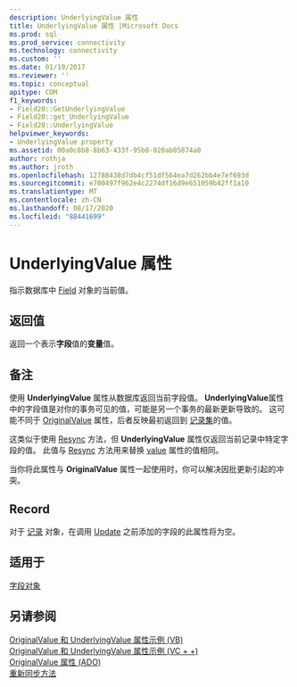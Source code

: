 ```yaml
---
description: UnderlyingValue 属性
title: UnderlyingValue 属性 |Microsoft Docs
ms.prod: sql
ms.prod_service: connectivity
ms.technology: connectivity
ms.custom: ''
ms.date: 01/19/2017
ms.reviewer: ''
ms.topic: conceptual
apitype: COM
f1_keywords:
- Field20::GetUnderlyingValue
- Field20::get_UnderlyingValue
- Field20::UnderlyingValue
helpviewer_keywords:
- UnderlyingValue property
ms.assetid: 00a0c8b8-8b63-433f-95b8-020ab05874a0
author: rothja
ms.author: jroth
ms.openlocfilehash: 12788438d7db4cf51df564ea7d262bb4e7ef693d
ms.sourcegitcommit: e700497f962e4c2274df16d9e651059b42ff1a10
ms.translationtype: MT
ms.contentlocale: zh-CN
ms.lasthandoff: 08/17/2020
ms.locfileid: "88441699"
---
```

# <a name="underlyingvalue-property"></a>UnderlyingValue 属性
指示数据库中 [Field](../../../ado/reference/ado-api/field-object.md) 对象的当前值。  
  
## <a name="return-value"></a>返回值  
 返回一个表示**字段**值的**变量**值。  
  
## <a name="remarks"></a>备注  
 使用 **UnderlyingValue** 属性从数据库返回当前字段值。 **UnderlyingValue**属性中的字段值是对你的事务可见的值，可能是另一个事务的最新更新导致的。 这可能不同于 [OriginalValue](../../../ado/reference/ado-api/originalvalue-property-ado.md) 属性，后者反映最初返回到 [记录集](../../../ado/reference/ado-api/recordset-object-ado.md)的值。  
  
 这类似于使用 [Resync](../../../ado/reference/ado-api/resync-method.md) 方法，但 **UnderlyingValue** 属性仅返回当前记录中特定字段的值。 此值与 [Resync](../../../ado/reference/ado-api/resync-method.md) 方法用来替换 [value](../../../ado/reference/ado-api/value-property-ado.md) 属性的值相同。  
  
 当你将此属性与 **OriginalValue** 属性一起使用时，你可以解决因批更新引起的冲突。  
  
## <a name="record"></a>Record  
 对于 [记录](../../../ado/reference/ado-api/record-object-ado.md) 对象，在调用 [Update](../../../ado/reference/ado-api/update-method.md) 之前添加的字段的此属性将为空。  
  
## <a name="applies-to"></a>适用于  
 [字段对象](../../../ado/reference/ado-api/field-object.md)  
  
## <a name="see-also"></a>另请参阅  
 [OriginalValue 和 UnderlyingValue 属性示例 (VB) ](../../../ado/reference/ado-api/originalvalue-and-underlyingvalue-properties-example-vb.md)   
 [OriginalValue 和 UnderlyingValue 属性示例 (VC + +) ](../../../ado/reference/ado-api/originalvalue-and-underlyingvalue-properties-example-vc.md)   
 [OriginalValue 属性 (ADO) ](../../../ado/reference/ado-api/originalvalue-property-ado.md)   
 [重新同步方法](../../../ado/reference/ado-api/resync-method.md)
